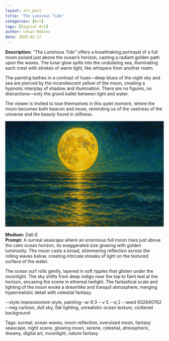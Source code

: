 ```yaml
---
layout: art_post
title: "The Luminous Tide"
categories: [Art]
tags: [Digital Art]
author: César Robles
date: 2025-02-17
---
```

**Description:** *"The Luminous Tide"* offers a breathtaking portrayal of a full moon poised just above the ocean’s horizon, casting a radiant golden path upon the waves. The lunar glow spills into the undulating sea, illuminating each crest with strokes of warm light, like whispers from another realm.

The painting bathes in a contrast of hues—deep blues of the night sky and sea are pierced by the incandescent yellow of the moon, creating a hypnotic interplay of shadow and illumination. There are no figures, no distractions—only the grand ballet between light and water.

The viewer is invited to lose themselves in this quiet moment, where the moon becomes both beacon and muse, reminding us of the vastness of the universe and the beauty found in stillness.

![The Luminous Tide](/imag/digital_art/the_luminous_tide.jpg)

**Medium:** Dall-E\
**Prompt:** A surreal seascape where an enormous full moon rises just above the calm ocean horizon, its exaggerated size glowing with golden luminosity. The moon casts a broad, shimmering reflection across the rolling waves below, creating intricate streaks of light on the textured surface of the water.

The ocean surf rolls gently, layered in soft ripples that glisten under the moonlight. The sky shifts from deep indigo near the top to faint teal at the horizon, encasing the scene in ethereal twilight. The fantastical scale and lighting of the moon evoke a dreamlike and tranquil atmosphere, merging hyperrealistic detail with celestial fantasy.

--style impressionism style, painting--ar 6:3 --v 5 --q 2 --seed 932840762 --neg cartoon, dull sky, flat lighting, unrealistic ocean texture, cluttered background

Tags: surreal, ocean waves, moon reflection, oversized moon, fantasy seascape, night scene, glowing moon, serene, celestial, atmospheric, dreamy, digital art, moonlight, nature fantasy